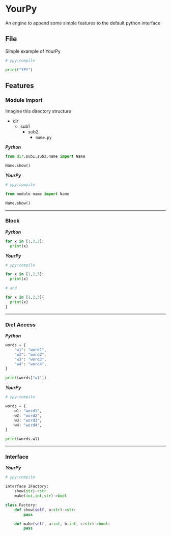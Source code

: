 # YourPy
An engine to append some simple features to the default python interface

## File
Simple example of YourPy

```python
# ypy:compile

print("YPY")
```

## Features

### Module Import
Imagine this directory structure

- dir
  - sub1
    - sub2
      - `name.py`

***Python***
```python
from dir.sub1.sub2.name import Name

Name.show()
```

***YourPy***
```python
# ypy:compile

from module name import Name

Name.show()
```

___


### Block
***Python***
```python
for x in [1,2,3]:
  print(x)
```

***YourPy***
```python
# ypy:compile

for x in [1,2,3]:
  print(x)

# and

for x in [1,2,3]{
  print(x)
}
```

___


### Dict Access
***Python***
```python
words = {
    "w1": "word1",
    "w2": "word2",
    "w3": "word3",
    "w4": "word4",
}

print(words["w1"])
```

***YourPy***
```python
# ypy:compile

words = {
    w1: "word1",
    w2: "word2",
    w3: "word3",
    w4: "word4",
}

print(words.w1)
```

___


### Interface
***YourPy***
```python
# ypy:compile

interface IFactory:
    show(str)->str
    make(int,int,str)->bool

class Factory:
    def show(self, a:str)->str:    
        pass

    def make(self, a:int, b:int, c:str)->bool:    
        pass
```
